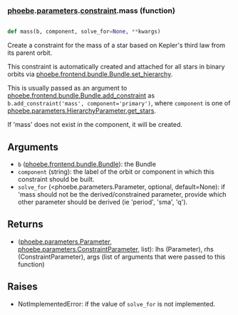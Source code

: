### [phoebe](phoebe.md).[parameters](phoebe.parameters.md).[constraint](phoebe.parameters.constraint.md).mass (function)


```py

def mass(b, component, solve_for=None, **kwargs)

```



Create a constraint for the mass of a star based on Kepler's third
law from its parent orbit.

This constraint is automatically created and attached for all stars
in binary orbits via [phoebe.frontend.bundle.Bundle.set_hierarchy](phoebe.frontend.bundle.Bundle.set_hierarchy.md).

This is usually passed as an argument to
 [phoebe.frontend.bundle.Bundle.add_constraint](phoebe.frontend.bundle.Bundle.add_constraint.md) as
 `b.add_constraint('mass', component='primary')`, where `component` is
 one of [phoebe.parameters.HierarchyParameter.get_stars](phoebe.parameters.HierarchyParameter.get_stars.md).

If 'mass' does not exist in the component, it will be created.

Arguments
-----------
* `b` ([phoebe.frontend.bundle.Bundle](phoebe.frontend.bundle.Bundle.md)): the Bundle
* `component` (string): the label of the orbit or component in which this
    constraint should be built.
* `solve_for` (&lt;phoebe.parameters.Parameter, optional, default=None): if
    'mass should not be the derived/constrained parameter, provide which
    other parameter should be derived (ie 'period', 'sma', 'q').

Returns
----------
* ([phoebe.parameters.Parameter](phoebe.parameters.Parameter.md), [phoebe.parameters.ConstraintParameter](phoebe.parameters.ConstraintParameter.md), list):
    lhs (Parameter), rhs (ConstraintParameter), args (list of arguments
    that were passed to this function)

Raises
--------
* NotImplementedError: if the value of `solve_for` is not implemented.

